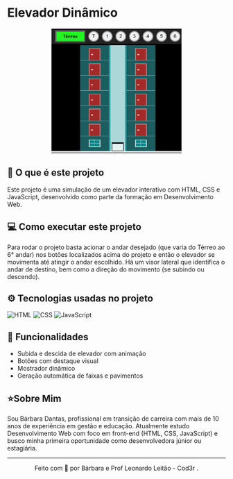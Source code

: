 # Elevador Dinâmico

<p align="center">
<img src="./assets/Elevador-animacao.gif" alt="Animacao Elevador" width="300px"></img>
</p>

## 🔮 O que é este projeto 
Este projeto é uma simulação de um elevador interativo com HTML, CSS e JavaScript, desenvolvido como parte da formação em Desenvolvimento Web.

## 💻 Como executar este projeto
Para rodar o projeto basta acionar o andar desejado (que varia do Térreo ao 6° andar) nos botões localizados acima do projeto e então o elevador se movimenta até atingir o andar escolhido. Há um visor lateral que identifica o andar de destino, bem como a direção do movimento (se subindo ou descendo).

## ⚙️ Tecnologias usadas no projeto
![HTML](https://img.shields.io/badge/HTML5-E34F26?style=plastic&logo=html5&logoColor=white)
![CSS](https://img.shields.io/badge/CSS3-1572B6?style=plastic&logo=css3&logoColor=white)
![JavaScript](https://img.shields.io/badge/JavaScript-323330?style=plastic&logo=javascript&logoColor=F7DF1E)

## 💎 Funcionalidades
- Subida e descida de elevador com animação
- Botões com destaque visual
- Mostrador dinâmico
- Geração automática de faixas e pavimentos

## ⭐Sobre Mim
Sou Bárbara Dantas, profissional em transição de carreira com mais de 10 anos de experiência em gestão e educação. Atualmente estudo Desenvolvimento Web com foco em front-end (HTML, CSS, JavaScript) e busco minha primeira oportunidade como desenvolvedora júnior ou estagiária.

----------
<p align="center">Feito com 💟 por Bárbara e Prof Leonardo Leitão - Cod3r .</p>
